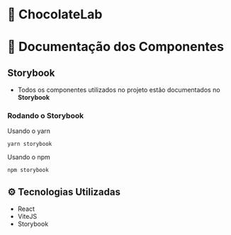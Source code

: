 # 🍫 ChocolateLab

# 📓 Documentação dos Componentes

## Storybook

- Todos os componentes utilizados no projeto estão documentados no **Storybook**

### Rodando o Storybook

Usando o yarn

```
yarn storybook
```

Usando o npm

```
npm storybook
```

## ⚙️ Tecnologias Utilizadas

- React
- ViteJS
- Storybook
